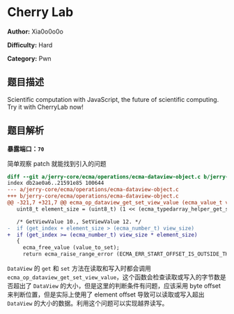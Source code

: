 # Cherry Lab

**Author:** Xia0o0o0o

**Difficulty:** Hard

**Category:** Pwn

## 题目描述

Scientific computation with JavaScript, the future of scientific computing. Try it with CherryLab now!

## 题目解析

**暴露端口：`70`**

简单观察 patch 就能找到引入的问题

```diff
diff --git a/jerry-core/ecma/operations/ecma-dataview-object.c b/jerry-core/ecma/operations/ecma-dataview-object.c
index db2ae0a6..21591e85 100644
--- a/jerry-core/ecma/operations/ecma-dataview-object.c
+++ b/jerry-core/ecma/operations/ecma-dataview-object.c
@@ -321,7 +321,7 @@ ecma_op_dataview_get_set_view_value (ecma_value_t view, /**< the operation's 'vi
   uint8_t element_size = (uint8_t) (1 << (ecma_typedarray_helper_get_shift_size (id)));

   /* GetViewValue 10., SetViewValue 12. */
-  if (get_index + element_size > (ecma_number_t) view_size)
+  if (get_index >= (ecma_number_t) view_size * element_size)
   {
     ecma_free_value (value_to_set);
     return ecma_raise_range_error (ECMA_ERR_START_OFFSET_IS_OUTSIDE_THE_BOUNDS_OF_THE_BUFFER);
```

`DataView` 的 `get` 和 `set` 方法在读取和写入时都会调用 `ecma_op_dataview_get_set_view_value`，这个函数会检查读取或写入的字节数是否超出了 `DataView` 的大小，但是这里的判断条件有问题，应该采用 byte offset 来判断位置，但是实际上使用了 element offset 导致可以读取或写入超出 `DataView` 的大小的数据。利用这个问题可以实现越界读写。
